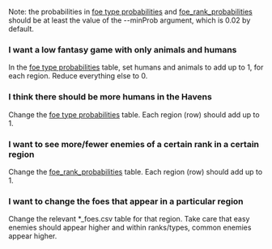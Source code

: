 Note: the probabilities in [foe type probabilities](foe_type_probabilities.csv) and [foe_rank_probabilities](foe_rank_probabilities.csv) should be at least the value of the --minProb argument, which is 0.02 by default.

### I want a low fantasy game with only animals and humans 

In the [foe type probabilities](foe_type_probabilities.csv) table, set humans and animals to add up to 1, for each region. Reduce everything else to 0.

### I think there should be more humans in the Havens

Change the [foe type probabilities](foe_type_probabilities.csv) table. Each region (row) should add up to 1.

### I want to see more/fewer enemies of a certain rank in a certain region

Change the [foe_rank_probabilities](foe_rank_probabilities.csv) table. Each region (row) should add up to 1.

### I want to change the foes that appear in a particular region

Change the relevant \*\_foes.csv table for that region. Take care that easy enemies should appear higher and within ranks/types, common enemies appear higher.

